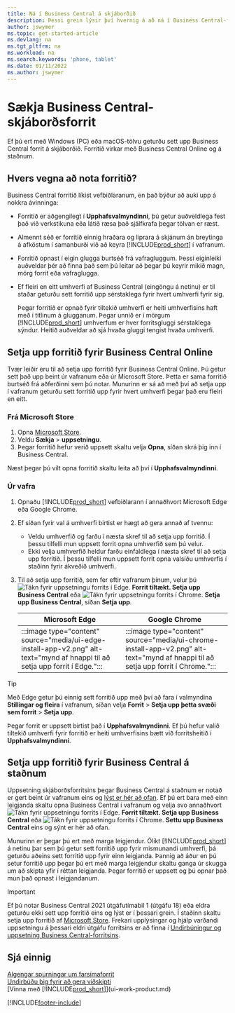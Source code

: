 ```yaml
---
title: Ná í Business Central á skjáborðið
description: Þessi grein lýsir því hvernig á að ná í Business Central-forritið á Windows eða MACiOS skjáborð.
author: jswymer
ms.topic: get-started-article
ms.devlang: na
ms.tgt_pltfrm: na
ms.workload: na
ms.search.keywords: 'phone, tablet'
ms.date: 01/11/2022
ms.author: jswymer
---
```

# <a name="get-business-central-desktop-app"></a>Sækja Business Central-skjáborðsforrit

Ef þú ert með Windows (PC) eða macOS-tölvu geturðu sett upp Business Central forrit á skjáborðið. Forritið virkar með Business Central Online og á staðnum.

## <a name="why-use-the-app"></a>Hvers vegna að nota forritið?

Business Central forritið líkist vefbiðlaranum, en það býður að auki upp á nokkra ávinninga:

- Forritið er aðgengilegt í **Upphafsvalmyndinni**, þú getur auðveldlega fest það við verkstikuna eða látið ræsa það sjálfkrafa þegar tölvan er ræst.
- Almennt séð er forritið einnig hraðara og liprara á skjánum án breytinga á afköstum í samanburði við að keyra [!INCLUDE[prod_short](includes/prod_short.md)] í vafranum.
- Forritið opnast í eigin glugga burtséð frá vafragluggum. Þessi eiginleiki auðveldar þér að finna það sem þú leitar að þegar þú keyrir mikið magn, mörg forrit eða vafraglugga.
- Ef fleiri en eitt umhverfi af Business Central (eingöngu á netinu) er til staðar geturðu sett forritið upp sérstaklega fyrir hvert umhverfi fyrir sig.

     Þegar forritið er opnað fyrir tiltekið umhverfi er heiti umhverfisins haft með í titlinum á glugganum. Þegar unnið er í mörgum [!INCLUDE[prod_short](includes/prod_short.md)] umhverfum er hver forritsgluggi sérstaklega sýndur. Heitið auðveldar að sjá hvaða gluggi tengist hvaða umhverfi.

## <a name="install-the-app-for-business-central-online"></a>Setja upp forritið fyrir Business Central Online

Tvær leiðir eru til að setja upp forritið fyrir Business Central Online. Þú getur sett það upp beint úr vafranum eða úr Microsoft Store. Þetta er sama forritið burtséð frá aðferðinni sem þú notar. Munurinn er sá að með því að setja upp í vafranum geturðu sett forritið upp fyrir hvert umhverfi þegar það eru fleiri en eitt.

### <a name="from-microsoft-store"></a>Frá Microsoft Store

1. Opna [Microsoft Store](https://go.microsoft.com/fwlink/?linkid=2182870).
2. Veldu **Sækja** > **uppsetningu**. 
3. Þegar forritið hefur verið uppsett skaltu velja **Opna**, síðan skrá þig inn í Business Central.

Næst þegar þú vilt opna forritið skaltu leita að því í **Upphafsvalmyndinni**.

### <a name="from-the-browser"></a>Úr vafra

1. Opnaðu [!INCLUDE[prod_short](includes/prod_short.md)] vefbiðlarann í annaðhvort Microsoft Edge eða Google Chrome.

2. Ef síðan fyrir val á umhverfi birtist er hægt að gera annað af tvennu:

   - Veldu umhverfið og farðu í næsta skref til að setja upp forritið. Í þessu tilfelli mun uppsett forrit opna umhverfið sem þú velur.
   - Ekki velja umhverfið heldur farðu einfaldlega í næsta skref til að setja upp forritið. Í þessu tilfelli mun uppsett forrit opna valsíðu umhverfis í staðinn fyrir ákveðið umhverfi.

3. Til að setja upp forritið, sem fer eftir vafranum þínum, velur þú ![Tákn fyrir uppsetningu forrits í Edge.](media/ui-edge-install-app-icon.png) **Forrit tiltækt. Setja upp Business Central** eða ![Tákn fyrir uppsetningu forrits í Chrome.](media/ui-chrome-install-app-icon.png) **Setja upp Business Central**, síðan **Setja upp**.

   | Microsoft Edge | Google Chrome |
   |--|--|
   | :::image type="content" source="media/ui-edge-install-app-v2.png" alt-text="mynd af hnappi til að setja upp forrit í Edge."::: | :::image type="content" source="media/ui-chrome-install-app-v2.png" alt-text="mynd af hnappi til að setja upp forrit í Chrome."::: |

  > [!TIP]
  > Með Edge getur þú einnig sett forritið upp með því að fara í valmyndina **Stillingar og fleira** í vafranum, síðan velja **Forrit** > **Setja upp þetta svæði sem forrit** > **Setja upp**.

Þegar forrit er uppsett birtist það í **Upphafsvalmyndinni**. Ef þú hefur valið tiltekið umhverfi fyrir forritið er heiti umhverfisins bætt við forritsheitið í **Upphafsvalmyndinni**.

## <a name="install-the-app-for-business-central-on-premises"></a>Setja upp forritið fyrir Business Central á staðnum

Uppsetning skjáborðsforritsins þegar Business Central á staðnum er notað er gert beint úr vafranum eins og [lýst er hér að ofan](#from-the-browser). Ef þú ert bara með einn leigjanda skaltu opna Business Central í vafranum og velja svo annaðhvort ![Tákn fyrir uppsetningu forrits í Edge.](media/ui-edge-install-app-icon.png) **Forrit tiltækt. Setja upp Business Central** eða ![Tákn fyrir uppsetningu forrits í Chrome.](media/ui-chrome-install-app-icon.png) **Settu upp Business Central** eins og sýnt er hér að ofan.

Munurinn er þegar þú ert með marga leigjendur. Ólíkt [!INCLUDE[prod_short](includes/prod_short.md)] á netinu þar sem þú getur sett forritið upp fyrir mismunandi umhverfi, þá geturðu aðeins sett forritið upp fyrir einn leigjanda. Þannig að áður en þú setur forritið upp þegar þú ert með marga leigjendur skaltu ganga úr skugga um að skipta yfir í réttan leigjanda. Þegar forritið er uppsett og þú opnar það mun það opnast í leigjandanum.

> [!IMPORTANT]
> Ef þú notar Business Central 2021 útgáfutímabil 1 (útgáfu 18) eða eldra geturðu ekki sett upp forritið eins og lýst er í þessari grein. Í staðinn skaltu setja upp forritið af [Microsoft Store](https://go.microsoft.com/fwlink/?LinkId=734848). Frekari upplýsingar og hjálp varðandi uppsetningu á þessari eldri útgáfu forritsins er að finna í [Undirbúningur og uppsetning Business Central-forritsins](/dynamics365/business-central/dev-itpro/deployment/install-business-central-app).

## <a name="see-also"></a>Sjá einnig

[Algengar spurningar um farsímaforrit](ui-mobile-faq.yml)  
[Undirbúðu þig fyrir að gera viðskipti](ui-get-ready-business.md)  
[Vinna með [!INCLUDE[prod_short](includes/prod_short.md)]](ui-work-product.md)  


[!INCLUDE[footer-include](includes/footer-banner.md)]
